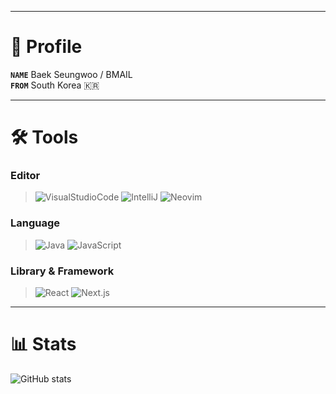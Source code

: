- - -
# 🪪 Profile

__`NAME`__ Baek Seungwoo / BMAIL  
__`FROM`__ South Korea 🇰🇷

- - -
# 🛠 Tools

### Editor
>![VisualStudioCode](https://img.shields.io/badge/VSCode-3178C6?style=flat&logo=visualstudiocode&logoColor=white)
![IntelliJ](https://img.shields.io/badge/IntelliJ-FF0075?style=flat&logo=intellijidea&logoColor=white)
![Neovim](https://img.shields.io/badge/Neovim-57A143?style=flat&logo=neovim&logoColor=white)

### Language
>![Java](https://img.shields.io/badge/Java-F80000?style=flat&logo=oracle&logoColor=white)
![JavaScript](https://img.shields.io/badge/JavaScript-CCA901?style=flat&logo=javascript&logoColor=white)

### Library & Framework
>![React](https://img.shields.io/badge/React-00CCC7?style=flat&logo=react&logoColor=white)
>![Next.js](https://img.shields.io/badge/Next.js-000000?style=flat&logo=nextdotjs&logoColor=white)

- - -
# 📊 Stats

![GitHub stats](https://github-readme-stats.vercel.app/api?username=b-mail&show_icons=true&theme=react)

